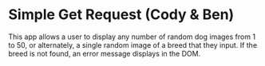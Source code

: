 # Simple Get Request (Cody & Ben)
This app allows a user to display any number of random dog images from 1 to 50, or alternately, a single random image of a breed that they input. If the breed is not found, an error message displays in the DOM.